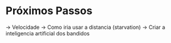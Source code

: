 
# Próximos Passos

-> Velocidade
-> Como iria usar a distancia (starvation)
-> Criar a inteligencia artificial dos bandidos